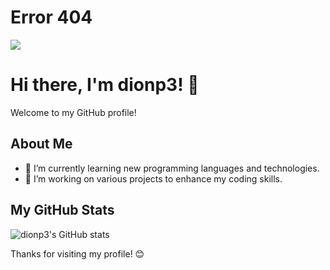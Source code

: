 # Error 404

![](https://komarev.com/ghpvc/?username=dionp3)

# Hi there, I'm dionp3! 👋

Welcome to my GitHub profile!

## About Me

- 🌱 I’m currently learning new programming languages and technologies.
- 💼 I’m working on various projects to enhance my coding skills.

## My GitHub Stats

![dionp3's GitHub stats](https://github-readme-stats.vercel.app/api?username=dionp3&show_icons=true&theme=radical)

Thanks for visiting my profile! 😊
